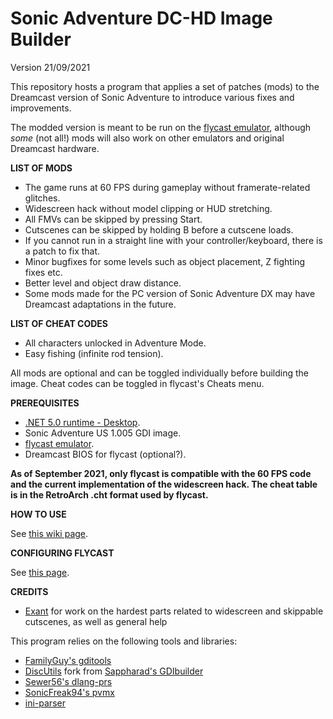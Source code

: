 # Sonic Adventure DC-HD Image Builder

Version 21/09/2021

This repository hosts a program that applies a set of patches (mods) to the Dreamcast version of Sonic Adventure to introduce various fixes and improvements.

The modded version is meant to be run on the [flycast emulator](https://flyinghead.github.io/flycast-builds), although *some* (not all!) mods will also work on other emulators and original Dreamcast hardware.

**LIST OF MODS**

- The game runs at 60 FPS during gameplay without framerate-related glitches.
- Widescreen hack without model clipping or HUD stretching.
- All FMVs can be skipped by pressing Start.
- Cutscenes can be skipped by holding B before a cutscene loads.
- If you cannot run in a straight line with your controller/keyboard, there is a patch to fix that.
- Minor bugfixes for some levels such as object placement, Z fighting fixes etc.
- Better level and object draw distance.
- Some mods made for the PC version of Sonic Adventure DX may have Dreamcast adaptations in the future.

**LIST OF CHEAT CODES**
- All characters unlocked in Adventure Mode.
- Easy fishing (infinite rod tension).


All mods are optional and can be toggled individually before building the image. Cheat codes can be toggled in flycast's Cheats menu.


**PREREQUISITES**

- [.NET 5.0 runtime - Desktop](https://dotnet.microsoft.com/download/dotnet/thank-you/runtime-desktop-5.0.10-windows-x86-installer).
- Sonic Adventure US 1.005 GDI image.
- [flycast emulator](https://flyinghead.github.io/flycast-builds/).
- Dreamcast BIOS for flycast (optional?).

**As of September 2021, only flycast is compatible with the 60 FPS code and the current implementation of the widescreen hack. The cheat table is in the RetroArch .cht format used by flycast.**

**HOW TO USE**

See [this wiki page](https://github.com/PiKeyAr/sa1-dc-hd/wiki/Using-Sonic-Adventure-Image-Builder).

**CONFIGURING FLYCAST**

See [this page](https://github.com/PiKeyAr/sa1-dc-hd/wiki/Configuring-flycast-for-the-modded-image).

**CREDITS**

- [Exant](https://github.com/Exant64) for work on the hardest parts related to widescreen and skippable cutscenes, as well as general help

This program relies on the following tools and libraries:
- [FamilyGuy's gditools](https://sourceforge.net/projects/dcisotools/)
- [DiscUtils](https://github.com/DiscUtils/DiscUtils) fork from [Sappharad's GDIbuilder](https://github.com/Sappharad/GDIbuilder)
- [Sewer56's dlang-prs](https://github.com/Sewer56/dlang-prs)
- [SonicFreak94's pvmx](https://github.com/michael-fadely/pvmx)
- [ini-parser](https://github.com/rickyah/ini-parser)
